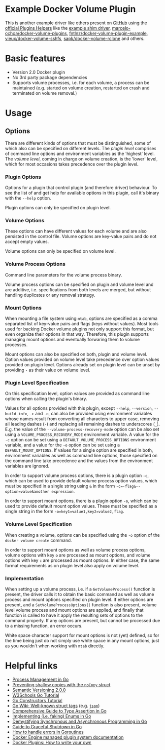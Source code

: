 Example Docker Volume Plugin
============================

This is another example driver like others present on
[GitHub](https://github.com) using the
[official Plugins Helpers](https://github.com/docker/go-plugins-helpers) like
the [example shim driver](https://github.com/docker/go-plugins-helpers/blob/main/volume/shim/shim.go),
[marcelo-ochoa/docker-volume-plugins](https://github.com/marcelo-ochoa/docker-volume-plugins),
[fntlnz/docker-volume-plugin-example](https://github.com/fntlnz/docker-volume-plugin-example),
[vieux/docker-volume-sshfs](https://github.com/vieux/docker-volume-sshfs),
[sapk/docker-volume-rclone](https://github.com/sapk/docker-volume-rclone)
and others.

# Basic features
- Version 2.0 Docker plugin
- No 3rd party package dependencies
- Supports volume processes, i.e. for each volume, a process can be maintained
  (e.g. started on volume creation, restarted on crash and terminated on volume
  removal.)

# Usage

## Options
There are different kinds of options that must be distinguished, some of which
also can be specified on different levels. The _plugin level_ comprises of command
line options and environment variables as the 'highest' level. The _volume
level_, coming in charge on volume creation, is the 'lower' level, which for
most occasions takes precedence over the plugin level.

### Plugin Options
Options for a plugin that control plugin (and therefore driver) behaviour. To
see the list of and get help for available options in this plugin, call it's
binary with the `--help` option.

Plugin options can only be specified on plugin level.

### Volume Options
These options can have different values for each volume and are also persisted
in the control file. Volume options are key-value pairs and do not accept empty
values.

Volume options can only be specified on volume level.

### Volume Process Options
Command line parameters for the volume process binary.

Volume process options can be specified on plugin and volume level and are
additive, i.e. specifications from both levels are merged, but without handling
duplicates or any removal strategy.

### Mount Options
When mounting a file system using `mtab`, options are specified as a comma
separated list of key-value pairs and flags (keys without values).
Most tools used for backing Docker volume plugins not only support this format,
but even organize their options in that way. Therefore, this plugin supports
managing mount options and eventually forwaring them to volume processes.

Mount options can also be specified on both, plugin and volume level. Option
values provided on volume level take precedence over option values provided on
plugin level. Options already set on plugin level can be unset by providing `-`
as their value on volume level.

### Plugin Level Specification
On this specification level, option values are provided as command line options
when calling the plugin's binary.

Values for all options provided with this plugin, except `--help`, `--version`,
`--build-info`, `-c` and `-o`, can also be provided using environment variables
whose names result from converting all characters to upper case, removing all
leading dashes (`-`) and replacing all remaining dashes to underscores (`_`).
E.g. the value of the `--volume-process-recovery-mode` option can be also set
using a `VOLUME_PROCESS_RECOVERY_MODE` environment variable.
A value for the `-c` option can be set using a `DEFAULT_VOLUME_PROCESS_OPTIONS`
environment variable, and a value for the `-o` option can be set using a
`DEFAULT_MOUNT_OPTIONS`.
If values for a single option are specified in both, environment variables as
well as command line options, those specified on the command line take
precedence and the values from the environment variables are ignored.

In order to support volume process options, there is a plugin option `-c`, which
can be used to provide default volume process option values, which must be
specified in a single string using `&` in the form
`-c=-flag&--option=value&another expression`.

In order to support mount options, there is a plugin option `-o`, which can be
used to provide default mount option values. These must be specified as a single
string in the form `-o=key1=value1,key2=value2,flag`.

### Volume Level Specification
When creating a volume, options can be specified using the `-o` option of the
`docker volume create` command.

In order to support mount options as well as volume process options, volume
options with key `o` are processed as mount options, and volume options with key
`c` are processed as mount options. In either case, the same format requirements
as on plugin level also apply on volume level.

### Implementation
When setting up a volume process, i.e. if a `GetVolumeProcess()` function is
present, the driver calls it to obtain the basic command as well as volume
process and mount options specified on plugin level.
If either options are present, and a `SetVolumeProcessOptions()` function is
also present, volume level volume process and mount options are applied, and
finally that function is called to have it apply the resulting sets of options
to the command properly. If any options are present, but cannot be processed due
to a missing function, an error occurs.

White space character support for mount options is not (yet) defined, so for the
time being just do not simply use white space in any mount options, just as you
wouldn't when working with `mtab` directly.

# Helpful links
- [Process Management in Go](https://hackernoon.com/everything-you-need-to-know-about-managing-go-processes)
- [Preventing shallow copies with the `noCopy` struct](https://stackoverflow.com/questions/68183168/how-to-force-compiler-error-if-struct-shallow-copy)
- [Semantic Versioning 2.0.0](https://semver.org/)
- [W3Schools Go Tutorial](https://www.w3schools.com/go/go_syntax.php)
- [Go Constructors Tutorial](https://tutorialedge.net/golang/go-constructors-tutorial/)
- [Go Wiki: Well-known struct tags](https://go.dev/wiki/Well-known-struct-tags) (e.g. [`json`](https://pkg.go.dev/encoding/json#Marshal))
- [Comprehensive Guide to Type Assertion in Go](https://medium.com/@jamal.kaksouri/mastering-type-assertion-in-go-a-comprehensive-guide-216864b4ea4d)
- [Implementing (i.e. faking) Enums in Go](https://builtin.com/software-engineering-perspectives/golang-enum)
- [Demystifying Synchronous and Asynchronous Programming in Go](https://pandazblog.hashnode.dev/synchronous-vs-asynchronous-programming-in-golang)
- [Guide to Graceful Shutdown in Go](https://medium.com/@karthianandhanit/a-guide-to-graceful-shutdown-in-go-with-goroutines-and-context-1ebe3654cac8)
- [How to handle errors in Goroutines](https://medium.com/@rayato159/how-to-handle-errors-in-goroutines-0cced153551a)
- [Docker Engine managed plugin system documentation](https://docs.docker.com/engine/extend/)
- [Docker Plugins: How to write your own](https://www.inovex.de/de/blog/docker-plugins/)
